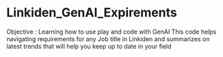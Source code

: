 # Linkiden_GenAI_Expirements
Objective : Learning how to use play and code with GenAI
This code helps navigating requirements for any Job title in Linkiden and summarizes on latest trends that will help you keep up to date in your field
